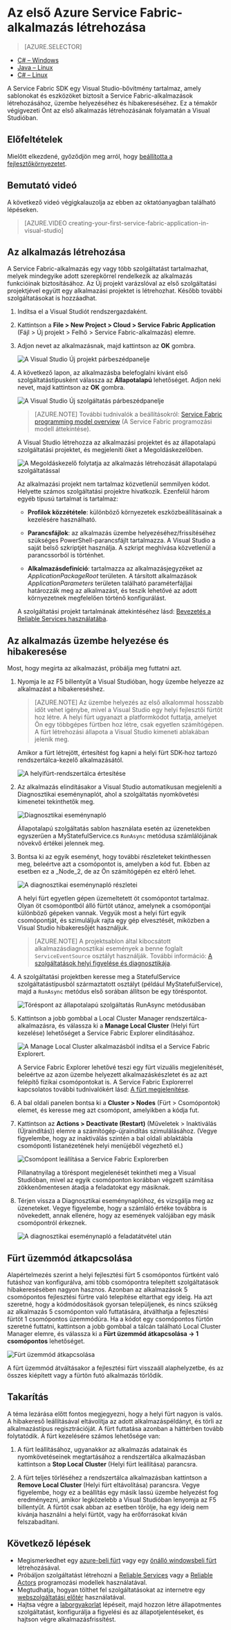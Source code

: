 <properties
   pageTitle="Az első Service Fabric-alkalmazás létrehozása a Visual Studióban | Microsoft Azure"
   description="Service Fabric-alkalmazás létrehozása, üzembe helyezése és hibakeresése a Visual Studio használatával"
   services="service-fabric"
   documentationCenter=".net"
   authors="rwike77"
   manager="timlt"
   editor=""/>

<tags
   ms.service="service-fabric"
   ms.devlang="dotNet"
   ms.topic="hero-article"
   ms.tgt_pltfrm="NA"
   ms.workload="NA"
   ms.date="09/28/2016"
   ms.author="ryanwi"/>



# Az első Azure Service Fabric-alkalmazás létrehozása

> [AZURE.SELECTOR]
- [C# – Windows](service-fabric-create-your-first-application-in-visual-studio.md)
- [Java – Linux](service-fabric-create-your-first-linux-application-with-java.md)
- [C# – Linux](service-fabric-create-your-first-linux-application-with-csharp.md)

A Service Fabric SDK egy Visual Studio-bővítmény tartalmaz, amely sablonokat és eszközöket biztosít a Service Fabric-alkalmazások létrehozásához, üzembe helyezéséhez és hibakereséséhez. Ez a témakör végigvezeti Önt az első alkalmazás létrehozásának folyamatán a Visual Studióban.

## Előfeltételek

Mielőtt elkezdené, győződjön meg arról, hogy [beállította a fejlesztőkörnyezetet](service-fabric-get-started.md).

## Bemutató videó

A következő videó végigkalauzolja az ebben az oktatóanyagban található lépéseken.

>[AZURE.VIDEO creating-your-first-service-fabric-application-in-visual-studio]

## Az alkalmazás létrehozása

A Service Fabric-alkalmazás egy vagy több szolgáltatást tartalmazhat, melyek mindegyike adott szerepkörrel rendelkezik az alkalmazás funkcióinak biztosításához. Az Új projekt varázslóval az első szolgáltatási projektjével együtt egy alkalmazási projektet is létrehozhat. Később további szolgáltatásokat is hozzáadhat.

1. Indítsa el a Visual Studiót rendszergazdaként.

2. Kattintson a **File > New Project > Cloud > Service Fabric Application** (Fájl > Új projekt > Felhő > Service Fabric-alkalmazás) elemre.

3. Adjon nevet az alkalmazásnak, majd kattintson az **OK** gombra.

    ![A Visual Studio Új projekt párbeszédpanelje][1]

4. A következő lapon, az alkalmazásba belefoglalni kívánt első szolgáltatástípusként válassza az **Állapotalapú** lehetőséget. Adjon neki nevet, majd kattintson az **OK** gombra.

    ![A Visual Studio Új szolgáltatás párbeszédpanelje][2]

    >[AZURE.NOTE] További tudnivalók a beállításokról: [Service Fabric programming model overview](service-fabric-choose-framework.md) (A Service Fabric programozási modell áttekintése).

    A Visual Studio létrehozza az alkalmazási projektet és az állapotalapú szolgáltatási projektet, és megjeleníti őket a Megoldáskezelőben.

    ![A Megoldáskezelő folytatja az alkalmazás létrehozását állapotalapú szolgáltatással][3]

    Az alkalmazási projekt nem tartalmaz közvetlenül semmilyen kódot. Helyette számos szolgáltatási projektre hivatkozik. Ezenfelül három egyéb típusú tartalmat is tartalmaz:

    - **Profilok közzététele**: különböző környezetek eszközbeállításainak a kezelésére használható.

    - **Parancsfájlok**: az alkalmazás üzembe helyezéséhez/frissítéséhez szükséges PowerShell-parancsfájlt tartalmazza. A Visual Studio a saját belső szkriptjét használja. A szkript meghívása közvetlenül a parancssorból is történhet.

    - **Alkalmazásdefiníció**: tartalmazza az alkalmazásjegyzéket az *ApplicationPackageRoot* területen. A társított alkalmazások *ApplicationParameters* területen található paraméterfájljai határozzák meg az alkalmazást, és teszik lehetővé az adott környezetnek megfelelően történő konfigurálást.

    A szolgáltatási projekt tartalmának áttekintéséhez lásd: [Bevezetés a Reliable Services használatába](service-fabric-reliable-services-quick-start.md).

## Az alkalmazás üzembe helyezése és hibakeresése

Most, hogy megírta az alkalmazást, próbálja meg futtatni azt.

1. Nyomja le az F5 billentyűt a Visual Studióban, hogy üzembe helyezze az alkalmazást a hibakereséshez.

    >[AZURE.NOTE] Az üzembe helyezés az első alkalommal hosszabb időt vehet igénybe, mivel a Visual Studio egy helyi fejlesztői fürtöt hoz létre. A helyi fürt ugyanazt a platformkódot futtatja, amelyet Ön egy többgépes fürtben hoz létre, csak egyetlen számítógépen. A fürt létrehozási állapota a Visual Studio kimeneti ablakában jelenik meg.

    Amikor a fürt létrejött, értesítést fog kapni a helyi fürt SDK-hoz tartozó rendszertálca-kezelő alkalmazásától.

    ![A helyifürt-rendszertálca értesítése][4]

2. Az alkalmazás elindításakor a Visual Studio automatikusan megjeleníti a Diagnosztikai eseménynaplót, ahol a szolgáltatás nyomkövetési kimenetei tekinthetők meg.

    ![Diagnosztikai eseménynapló][5]

    Állapotalapú szolgáltatás sablon használata esetén az üzenetekben egyszerűen a MyStatefulService.cs `RunAsync` metódusa számlálójának növekvő értékei jelennek meg.

3. Bontsa ki az egyik eseményt, hogy további részleteket tekinthessen meg, beleértve azt a csomópontot is, amelyben a kód fut. Ebben az esetben ez a _Node_2, de az Ön számítógépén ez eltérő lehet.

    ![A diagnosztikai eseménynapló részletei][6]

    A helyi fürt egyetlen gépen üzemeltetett öt csomópontot tartalmaz. Olyan öt csomópontból álló fürtöt utánoz, amelynek a csomópontjai különböző gépeken vannak. Vegyük most a helyi fürt egyik csomópontját, és szimuláljuk rajta egy gép elvesztését, miközben a Visual Studio hibakeresőjét használjuk.

    >[AZURE.NOTE] A projektsablon által kibocsátott alkalmazásdiagnosztikai események a benne foglalt `ServiceEventSource` osztályt használják. További információ: [A szolgáltatások helyi figyelése és diagnosztikája](service-fabric-diagnostics-how-to-monitor-and-diagnose-services-locally.md).

4. A szolgáltatási projektben keresse meg a StatefulService szolgáltatástípusból származtatott osztályt (például MyStatefulService), majd a `RunAsync` metódus első sorában állítson be egy töréspontot.

    ![Töréspont az állapotalapú szolgáltatás RunAsync metódusában][7]

5. Kattintson a jobb gombbal a Local Cluster Manager rendszertálca-alkalmazásra, és válassza ki a **Manage Local Cluster** (Helyi fürt kezelése) lehetőséget a Service Fabric Explorer elindításához.

    ![A Manage Local Cluster alkalmazásból indítsa el a Service Fabric Explorert.][systray-launch-sfx]

    A Service Fabric Explorer lehetővé teszi egy fürt vizuális megjelenítését, beleértve az azon üzembe helyezett alkalmazáskészletet és az azt felépítő fizikai csomópontokat is. A Service Fabric Explorerrel kapcsolatos további tudnivalókért lásd: [A fürt megjelenítése](service-fabric-visualizing-your-cluster.md).

6. A bal oldali panelen bontsa ki a **Cluster > Nodes** (Fürt > Csomópontok) elemet, és keresse meg azt csomópont, amelyikben a kódja fut.

7. Kattintson az **Actions > Deactivate (Restart)** (Műveletek > Inaktiválás (Újraindítás)) elemre a számítógép-újraindítás szimulálásához. (Vegye figyelembe, hogy az inaktiválás szintén a bal oldali ablaktábla csomóponti listanézetének helyi menüjéből végezhető el.)

    ![Csomópont leállítása a Service Fabric Explorerben][sfx-stop-node]

    Pillanatnyilag a töréspont megjelenését tekintheti meg a Visual Studióban, mivel az egyik csomóponton korábban végzett számítása zökkenőmentesen átadja a feladatokat egy másiknak.

8. Térjen vissza a Diagnosztikai eseménynaplóhoz, és vizsgálja meg az üzeneteket. Vegye figyelembe, hogy a számláló értéke továbbra is növekedett, annak ellenére, hogy az események valójában egy másik csomópontról érkeznek.

    ![A diagnosztikai eseménynapló a feladatátvétel után][diagnostic-events-viewer-detail-post-failover]

## Fürt üzemmód átkapcsolása

Alapértelmezés szerint a helyi fejlesztési fürt 5 csomópontos fürtként való futáshoz van konfigurálva, ami több csomópontra telepített szolgáltatások hibakeresésében nagyon hasznos. Azonban az alkalmazások 5 csomópontos fejlesztési fürtre való telepítése eltarthat egy ideig. Ha azt szeretné, hogy a kódmódosítások gyorsan települjenek, és nincs szükség az alkalmazás 5 csomóponton való futtatására, átválthatja a fejlesztési fürtöt 1 csomópontos üzemmódúra. Ha a kódot egy csomópontos fürtön szeretné futtatni, kattintson a jobb gombbal a tálcán található Local Cluster Manager elemre, és válassza ki a **Fürt üzemmód átkapcsolása -> 1 csomópontos** lehetőséget.  

![Fürt üzemmód átkapcsolása][switch-cluster-mode]

A fürt üzemmód átváltásakor a fejlesztési fürt visszaáll alaphelyzetbe, és az összes kiépített vagy a fürtön futó alkalmazás törlődik.

## Takarítás

  A téma lezárása előtt fontos megjegyezni, hogy a helyi fürt nagyon is valós. A hibakereső leállításával eltávolítja az adott alkalmazáspéldányt, és törli az alkalmazástípus regisztrációját. A fürt futtatása azonban a háttérben tovább folytatódik. A fürt kezelésére számos lehetősége van:

  1. A fürt leállításához, ugyanakkor az alkalmazás adatainak és nyomkövetéseinek megtartásához a rendszertálca alkalmazásban kattintson a **Stop Local Cluster** (Helyi fürt leállítása) parancsra.

  2. A fürt teljes törléséhez a rendszertálca alkalmazásban kattintson a **Remove Local Cluster** (Helyi fürt eltávolítása) parancsra. Vegye figyelembe, hogy ez a beállítás egy másik lassú üzembe helyezést fog eredményezni, amikor legközelebb a Visual Studióban lenyomja az F5 billentyűt. A fürtöt csak abban az esetben törölje, ha egy ideig nem kívánja használni a helyi fürtöt, vagy ha erőforrásokat kíván felszabadítani.

## Következő lépések

- Megismerkedhet egy [azure-beli fürt](service-fabric-cluster-creation-via-portal.md) vagy egy [önálló windowsbeli fürt](service-fabric-cluster-creation-for-windows-server.md) létrehozásával.
- Próbáljon szolgáltatást létrehozni a [Reliable Services](service-fabric-reliable-services-quick-start.md) vagy a [Reliable Actors](service-fabric-reliable-actors-get-started.md) programozási modellek használatával.
- Megtudhatja, hogyan tölthet fel szolgáltatásokat az internetre egy [webszolgáltatási előtér](service-fabric-add-a-web-frontend.md) használatával.
- Hajtsa végre a [laborgyakorlat](https://msdnshared.blob.core.windows.net/media/2016/07/SF-Lab-Part-I.docx) lépéseit, majd hozzon létre állapotmentes szolgáltatást, konfigurálja a figyelési és az állapotjelentéseket, és hajtson végre alkalmazásfrissítést.

<!-- Image References -->

[1]: ./media/service-fabric-create-your-first-application-in-visual-studio/new-project-dialog.png
[2]: ./media/service-fabric-create-your-first-application-in-visual-studio/new-project-dialog-2.png
[3]: ./media/service-fabric-create-your-first-application-in-visual-studio/solution-explorer-stateful-service-template.png
[4]: ./media/service-fabric-create-your-first-application-in-visual-studio/local-cluster-manager-notification.png
[5]: ./media/service-fabric-create-your-first-application-in-visual-studio/diagnostic-events-viewer.png
[6]: ./media/service-fabric-create-your-first-application-in-visual-studio/diagnostic-events-viewer-detail.png
[7]: ./media/service-fabric-create-your-first-application-in-visual-studio/runasync-breakpoint.png
[sfx-stop-node]: ./media/service-fabric-create-your-first-application-in-visual-studio/sfe-deactivate-node.png
[systray-launch-sfx]: ./media/service-fabric-create-your-first-application-in-visual-studio/launch-sfx.png
[diagnostic-events-viewer-detail-post-failover]: ./media/service-fabric-create-your-first-application-in-visual-studio/diagnostic-events-viewer-detail-post-failover.png
[sfe-delete-application]: ./media/service-fabric-create-your-first-application-in-visual-studio/sfe-delete-application.png
[switch-cluster-mode]: ./media/service-fabric-create-your-first-application-in-visual-studio/switch-cluster-mode.png



<!--HONumber=Oct16_HO3-->


